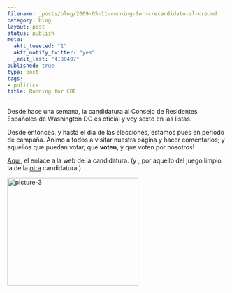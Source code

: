 ```yaml
--- 
filename: _posts/blog/2009-05-11-running-for-crecandidato-al-cre.md
category: blog
layout: post
status: publish
meta: 
  aktt_tweeted: "1"
  aktt_notify_twitter: "yes"
  _edit_last: "4180497"
published: true
type: post
tags: 
- politics
title: Running for CRE
---
```

Desde hace una semana, la candidatura al Consejo de Residentes Españoles de Washington DC es oficial y voy sexto en las listas.

Desde entonces, y hasta el día de las elecciones, estamos pues en periodo de campaña. Animo a todos a visitar nuestra página y hacer comentarios; y aquellos que puedan votar, que <strong>voten</strong>, y que voten por nosotros!

<a href="http://creprogresistas.wordpress.com/">Aquí</a>, el enlace a la web de la candidatura. (y , por aquello del juego limpio, la de la <a href="http://residentes.us.com/">otra</a> candidatura.)
<p style="text-align:justify;"><a href="http://creprogresistas.wordpress.com/"><img class="aligncenter size-medium wp-image-530" title="picture-3" src="http://www.brunosan.eu/wp-content/uploads/2009/05/picture-3-300x248.png" alt="picture-3" width="300" height="248" /></a></p>

<!--:-->
